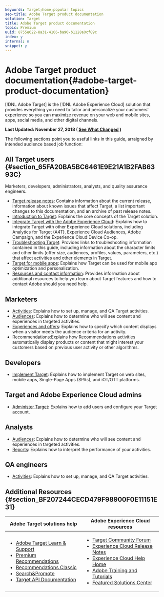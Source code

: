 ```yaml
---
keywords: Target;home;popular topics
seo-title: Adobe Target product documentation
solution: Target
title: Adobe Target product documentation
topic: Premium
uuid: 8755e622-8a31-4106-ba90-b1128a0cf89c
index: y
internal: n
snippet: y
---
```


# Adobe Target product documentation{#adobe-target-product-documentation}

 [!DNL Adobe Target] is the [!DNL Adobe Experience Cloud] solution that provides everything you need to tailor and personalize your customers' experience so you can maximize revenue on your web and mobile sites, apps, social media, and other digital channels.

**Last Updated: November 27, 2018 ( [See What Changed](r-release-notes/r-doc-change.md) )**

The following sections point you to useful links in this guide, arraigned by intended audience based job function:

## All Target users {#section_65FA20BA5BC6461E9E21A1B2FAB6393C}

Marketers, developers, administrators, analysts, and quality assurance engineers.

- [Target release notes](r-release-notes/r-release-notes.md): Contains information about the current release, information about known issues that affect Target, a list important changes to this documentation, and an archive of past release notes.
- [Introduction to Target](c-intro/c-intro.md): Explains the core concepts of the Target solution.
- [Integrate Target with the Adobe Experience Cloud](c-integrating-target-with-mac): Explains how to integrate Target with other Experience Cloud solutions, including Analytics for Target (A4T), Experience Cloud Audiences, Adobe Campaign, and the Experience Cloud Device Co-op.
- [Troubleshooting Target](r-troubleshooting-target): Provides links to troubleshooting information contained in this guide, including information about the character limits and other limits (offer size, audiences, profiles, values, parameters, etc.) that affect activities and other elements in Target.
- [Target for mobile apps](c-target-mobile-app): Explains how Target can be used for mobile app optimization and personalization.
- [Resources and contact information](cmp-resources-and-contact-information.md): Provides information about additional resources to help you learn about Target features and how to contact Adobe should you need help.

## Marketers

- [Activities](c-activities/c-activities.md): Explains how to set up, manage, and QA Target activities.
- [Audiences](c-target/c-target.md): Explains how to determine who will see content and experiences in targeted activities.
- [Experiences and offers](c-experiences/c-experiences.md): Explains how to specify which content displays when a visitor meets the audience criteria for an activity.
- [Recommendations](c-recommendations/c-recommendations.md):Explains how Recommendations activities automatically display products or content that might interest your customers based on previous user activity or other algorithms.

## Developers

- [Implement Target](c-implementing-target/c-implementing-target.md): Explains how to implement Target on web sites, mobile apps, Single-Page Apps (SPAs), and iOT/OTT platforms.

## Target and Adobe Experience Cloud admins

- [Administer Target](administrating-target/administrating-target.md): Explains how to add users and configure your Target account.

## Analysts

- [Audiences](c-target/c-target.md): Explains how to determine who will see content and experiences in targeted activities.
- [Reports](c-reports/c-reports.md): Explains how to interpret the performance of your activities.

## QA engineers

- [Activities](c-activities/c-activities.md): Explains how to set up, manage, and QA Target activities.

## Additional Resources {#section_BF207244CECD479F98900F0E11151E31}

<table id="table_5139DFF8A84C49DC8D603B20E93A1973"> 
 <thead> 
  <tr> 
   <th colname="col1" class="entry"> Adobe Target solutions help </th> 
   <th colname="col2" class="entry"> Adobe Experience Cloud resources </th> 
  </tr>
 </thead>
 <tbody> 
  <tr> 
   <td colname="col1"> <p> 
     <ul id="ul_5A5701EA7407415EBD954C10C9586EAE"> 
      <li id="li_A29E30154DCC40C099E8F3637013524A"> <a href="https://helpx.adobe.com/support/target.html" format="https" scope="external"> Adobe Target Learn &amp; Support</a> </li> 
      <li id="li_1E242B90A6D34CBEB5A62F64C7008FE3"> <a href="/help/c-recommendations/c-recommendations.md" format="https" scope="local"> Premium Recommendations</a> </li> 
      <li id="li_6093F1A07AA34D9A9952FD18547627D3"> <a href="https://marketing.adobe.com/resources/help/en_US/rec/" format="http" scope="external"> Recommendations Classic</a> </li> 
      <li id="li_C82E65DE81184F45BA4F10F6D32D7DE7"> <a href="https://marketing.adobe.com/resources/help/en_US/snp/" format="http" scope="external"> Search&amp;Promote</a> </li> 
      <li id="li_C760B1A583A246009327EFA52B065BBE"> <a href="https://developers.adobetarget.com/" format="http" scope="external"> Target API Documentation</a> </li> 
     </ul> </p> </td> 
   <td colname="col2"> <p> 
     <ul id="ul_8E15489539FA46868A4A203E1452C331"> 
      <li id="li_C7DD673FFF3045F780A50622118EB96B"> <a href="https://forums.adobe.com/community/experience-cloud/marketing-cloud/target" format="https" scope="external"> Target Community Forum</a> </li> 
      <li id="li_1C766D0967974FA19C12A06196E1039B"> <a href="https://marketing.adobe.com/resources/help/en_US/whatsnew/" scope="external" format="https"> Experience Cloud Release Notes</a> </li> 
      <li id="li_877931933EC141558EAFB9E32834BA15"> <a href="https://marketing.adobe.com/resources/help/en_US/home/" scope="external" format="https"> Experience Cloud Help Home</a> </li> 
      <li id="li_32F34F0C1A1147F1A2B474617CEBAE1A"> <a href="https://helpx.adobe.com/learning.html?promoid=KAUDK" scope="external" format="http"> Adobe Training and Tutorials</a> </li> 
      <li id="li_63A175DA1A7A48C298F43B791D5C78CC"> <a href="https://www.omniture.com/en/products/online_business_optimization" scope="external" format="html"> Featured Solutions Center</a> </li> 
     </ul> </p> </td> 
  </tr> 
 </tbody> 
</table>

